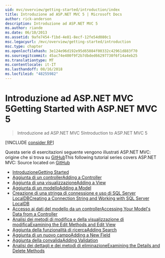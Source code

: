 ```yaml
---
uid: mvc/overview/getting-started/introduction/index
title: Introduzione ad ASP.NET MVC 5 | Microsoft Docs
author: rick-anderson
description: Introduzione ad ASP.NET MVC 5
ms.author: riande
ms.date: 06/10/2013
ms.assetid: 9afe7454-f1bd-4e81-8ecf-12fe54d080c1
msc.legacyurl: /mvc/overview/getting-started/introduction
msc.type: chapter
ms.openlocfilehash: 3e124e96d192e95d65084f00332c42961d883f70
ms.sourcegitcommit: 45ac74e400f9f2b7dbded66297730f6f14a4eb25
ms.translationtype: MT
ms.contentlocale: it-IT
ms.lasthandoff: 08/16/2018
ms.locfileid: "48255982"
---
```

<a name="getting-started-with-aspnet-mvc-5"></a><span data-ttu-id="72d50-103">Introduzione ad ASP.NET MVC 5</span><span class="sxs-lookup"><span data-stu-id="72d50-103">Getting Started with ASP.NET MVC 5</span></span>
====================
> <span data-ttu-id="72d50-104">Introduzione ad ASP.NET MVC 5</span><span class="sxs-lookup"><span data-stu-id="72d50-104">Introduction to ASP.NET MVC 5</span></span>

[!INCLUDE [consider RP](../../../../includes/razor.md)]

<span data-ttu-id="72d50-105">Questa serie di esercitazioni seguente vengono illustrati ASP.NET MVC: origine che si trova su [GitHub](https://github.com/aspnet/Docs/tree/master/aspnet/mvc/overview/getting-started/introduction/sample/MvcMovie/MvcMovie)</span><span class="sxs-lookup"><span data-stu-id="72d50-105">This following tutorial series covers ASP.NET MVC: Source located on [GitHub](https://github.com/aspnet/Docs/tree/master/aspnet/mvc/overview/getting-started/introduction/sample/MvcMovie/MvcMovie)</span></span>

- [<span data-ttu-id="72d50-106">Introduzione</span><span class="sxs-lookup"><span data-stu-id="72d50-106">Getting Started</span></span>](getting-started.md)
- [<span data-ttu-id="72d50-107">Aggiunta di un controller</span><span class="sxs-lookup"><span data-stu-id="72d50-107">Adding a Controller</span></span>](adding-a-controller.md)
- [<span data-ttu-id="72d50-108">Aggiunta di una visualizzazione</span><span class="sxs-lookup"><span data-stu-id="72d50-108">Adding a View</span></span>](adding-a-view.md)
- [<span data-ttu-id="72d50-109">Aggiunta di un modello</span><span class="sxs-lookup"><span data-stu-id="72d50-109">Adding a Model</span></span>](adding-a-model.md)
- [<span data-ttu-id="72d50-110">Creazione di una stringa di connessione e uso di SQL Server LocalDB</span><span class="sxs-lookup"><span data-stu-id="72d50-110">Creating a Connection String and Working with SQL Server LocalDB</span></span>](creating-a-connection-string.md)
- [<span data-ttu-id="72d50-111">Accesso ai dati del modello da un controller</span><span class="sxs-lookup"><span data-stu-id="72d50-111">Accessing Your Model's Data from a Controller</span></span>](accessing-your-models-data-from-a-controller.md)
- [<span data-ttu-id="72d50-112">Analisi dei metodi di modifica e della visualizzazione di modifica</span><span class="sxs-lookup"><span data-stu-id="72d50-112">Examining the Edit Methods and Edit View</span></span>](examining-the-edit-methods-and-edit-view.md)
- [<span data-ttu-id="72d50-113">Aggiunta della funzionalità di ricerca</span><span class="sxs-lookup"><span data-stu-id="72d50-113">Adding Search</span></span>](adding-search.md)
- [<span data-ttu-id="72d50-114">Aggiunta di un nuovo campo</span><span class="sxs-lookup"><span data-stu-id="72d50-114">Adding a New Field</span></span>](adding-a-new-field.md)
- [<span data-ttu-id="72d50-115">Aggiunta della convalida</span><span class="sxs-lookup"><span data-stu-id="72d50-115">Adding Validation</span></span>](adding-validation.md)
- [<span data-ttu-id="72d50-116">Analisi dei dettagli e dei metodi di eliminazione</span><span class="sxs-lookup"><span data-stu-id="72d50-116">Examining the Details and Delete Methods</span></span>](examining-the-details-and-delete-methods.md)
